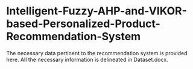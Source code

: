 # Intelligent-Fuzzy-AHP-and-VIKOR-based-Personalized-Product-Recommendation-System
The necessary data pertinent to the recommendation system is provided here. All the necessary information is delineated in Dataset.docx.
